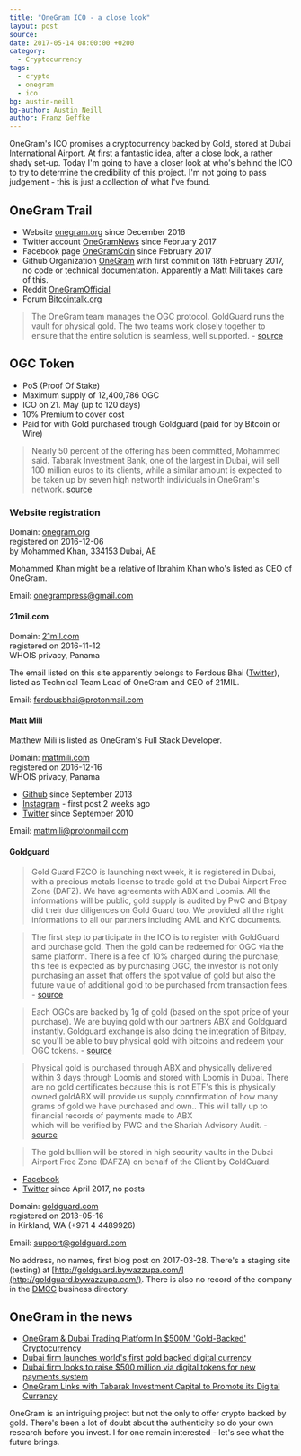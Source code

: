 ```yaml
---
title: "OneGram ICO - a close look"
layout: post
source:
date: 2017-05-14 08:00:00 +0200
category:
  - Cryptocurrency
tags:
  - crypto
  - onegram
  - ico
bg: austin-neill
bg-author: Austin Neill
author: Franz Geffke
---
```


OneGram's ICO promises a cryptocurrency backed by Gold, stored at Dubai International Airport. At first a fantastic idea, after a close look, a rather shady set-up. Today I'm going to have a closer look at who's behind the ICO to try to determine the credibility of this project. I'm not going to pass judgement - this is just a collection of what I've found.

## OneGram Trail

- Website [onegram.org](https://onegram.org/) since December 2016
- Twitter account [OneGramNews](https://twitter.com/OneGramNews) since February 2017
- Facebook page [OneGramCoin](https://www.facebook.com/OneGramCoin) since February 2017
- Github Organization [OneGram](https://github.com/OneGramTech) with first commit on 18th February 2017, no code or technical documentation. Apparently a Matt Mili takes care of this.
- Reddit [OneGramOfficial](https://www.reddit.com/user/OneGramOfficial)
- Forum [Bitcointalk.org](https://bitcointalk.org/index.php?topic=1879433.0;all)

> The OneGram team manages the OGC protocol. GoldGuard runs the vault for physical gold. The two teams work closely together to ensure that the entire solution is seamless, well supported. - [source](https://onegram.org/faq/)

## OGC Token

- PoS (Proof Of Stake)
- Maximum supply of 12,400,786 OGC
- ICO on 21. May (up to 120 days)
- 10% Premium to cover cost
- Paid for with Gold purchased trough Goldguard (paid for by Bitcoin or Wire)

> Nearly 50 percent of the offering has been committed, Mohammed said. Tabarak Investment Bank, one of the largest in Dubai, will sell 100 million euros to its clients, while a similar amount is expected to be taken up by seven high networth individuals in OneGram's network. [source](https://www.nytimes.com/reuters/2017/05/03/technology/03reuters-onegram-blockchain-gold.html)

### Website registration

Domain: [onegram.org](https://onegram.org/)
<br>registered on 2016-12-06
<br>by Mohammed Khan, 334153 Dubai, AE

Mohammed Khan might be a relative of Ibrahim Khan who's listed as CEO of OneGram.

Email: onegrampress@gmail.com

#### 21mil.com

Domain: [21mil.com](http://21mil.com/)
<br>registered on 2016-11-12
<br>WHOIS privacy, Panama

The email listed on this site apparently belongs to Ferdous Bhai ([Twitter](https://twitter.com/ferdousbhai)), listed as Technical Team Lead of OneGram and CEO of 21MIL.

Email: ferdousbhai@protonmail.com

#### Matt Mili

Matthew Mili is listed as OneGram's Full Stack Developer.

Domain: [mattmili.com](http://www.mattmili.com/)
<br>registered on 2016-12-16
<br>WHOIS privacy, Panama

- [Github](https://github.com/mattmili) since September 2013
- [Instagram](https://www.instagram.com/downtoadventure/) - first post 2 weeks ago
- [Twitter](https://twitter.com/areyoufried) since September 2010

Email: mattmili@protonmail.com

#### Goldguard

> Gold Guard FZCO is launching next week, it is registered in Dubai, with a precious metals license to trade gold at the Dubai Airport Free Zone (DAFZ). We have agreements with ABX and Loomis. All the informations will be public, gold supply is audited by PwC and Bitpay did their due diligences on Gold Guard too. We provided all the right informations to all our partners including AML and KYC documents.

> The first step to participate in the ICO is to register with GoldGuard and purchase gold. Then the gold can be redeemed for OGC via the same platform. There is a fee of 10% charged during the purchase; this fee is expected as by purchasing OGC, the investor is not only purchasing an asset that offers the spot value of gold but also the future value of additional gold to be purchased from transaction fees. - [source](https://onegram.org/whitepaper/)

> Each OGCs are backed by 1g of gold (based on the spot price of your purchase). We are buying gold with our partners ABX and Goldguard instantly. Goldguard exchange is also doing the integration of Bitpay, so you'll be able to buy physical gold with bitcoins and redeem your OGC tokens. - [source](https://bitcointalk.org/index.php?topic=1879433.msg18695079#msg18695079)

> Physical gold is purchased through ABX and physically delivered within 3 days through Loomis and stored with Loomis in Dubai. There are no gold certificates because this is not ETF's this is physically owned goldABX will provide us supply connfirmation of how many grams of gold we have purchased and own.. This will tally up to financial records of payments made to ABX                       
which will be verified by PWC and the Shariah Advisory Audit. - [source](https://bitcointalk.org/index.php?topic=1884084.msg18751539#msg18751539)

> The gold bullion will be stored in high security vaults in the Dubai Airport Free Zone (DAFZA) on behalf of the Client by GoldGuard.

- [Facebook](https://www.facebook.com/GoldGuardDXB/)
- [Twitter](https://twitter.com/GoldGuardDXB) since April 2017, no posts

Domain: [goldguard.com](https://goldguard.com/)
<br>registered on 2013-05-16
<br>in Kirkland, WA (+971 4 4489926)

Email: support@goldguard.com

No address, no names, first blog post on 2017-03-28. There's a staging site (testing) at [http://goldguard.bywazzupa.com/](http://goldguard.bywazzupa.com/). There is also no record of the company in the [DMCC](https://www.dmcc.ae/business-search) business directory.

## OneGram in the news

- [OneGram & Dubai Trading Platform In $500M 'Gold-Backed' Cryptocurrency](https://www.forbes.com/sites/rogeraitken/2017/05/02/dubai-trading-platform-onegram-in-500m-gold-backed-crypto-venture-sharia-compliant/#37cbd8bbbf56)
- [Dubai firm launches world's first gold backed digital currency](http://www.arabianbusiness.com/dubai-firm-launches-world-s-first-gold-backed-digital-currency-672673.html)
- [Dubai firm looks to raise $500 million via digital tokens for new payments system](http://www.reuters.com/article/us-onegram-blockchain-gold-idUSKBN17Z2JV)
- [OneGram Links with Tabarak Investment Capital to Promote its Digital Currency](https://www.crowdfundinsider.com/2017/05/100148-onegram-links-tabarak-investment-capital-promote-digital-currency/)

OneGram is an intriguing project but not the only to offer crypto backed by gold. There's been a lot of doubt about the authenticity so do your own research before you invest. I for one remain interested - let's see what the future brings.
